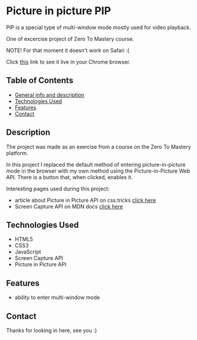 # Picture in picture PIP

PIP is a special type of multi-window mode mostly used for video playback.

One of excercise project of Zero To Mastery course.

NOTE! For that moment it doesn't work on Safari :( 

Click [this](https://martinafm.github.io/picture-in-picture/) link to see it live in your Chrome browser.


## Table of Contents

- [General info and description](#description)
- [Technologies Used](#technologies-used)
- [Features](#features)
- [Contact](#contact)

## Description

The project was made as an exercise from a course on the Zero To Mastery platform.

In this project I replaced the default method of entering picture-in-picture mode in the browser with my own method using the Picture-in-Picture Web API. There is a button that, when clicked, enables it.

Interesting pages used during this project:
- article about Picture in Picture API on css.tricks [click here](https://css-tricks.com/an-introduction-to-the-picture-in-picture-web-api/)
- Screen Capture API on MDN docs [click here](https://developer.mozilla.org/en-US/docs/Web/API/Screen_Capture_API/Using_Screen_Capture)

## Technologies Used

- HTML5
- CSS3
- JavaScript
- Screen Capture API
- Picture in Picture API

## Features

- ability to enter multi-window mode

## Contact

Thanks for looking in here, see you :)
